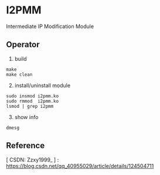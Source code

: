 # I2PMM 

Intermediate IP Modification Module

## Operator  
1. build
```shell
make
make clean
```

2. install/uninstall module
```shell
sudo insmod i2pmm.ko
sudo rmmod  i2pmm.ko
lsmod | grep i2pmm
```

3. show info
```shell
dmesg 
```

## Reference

[ CSDN: Zzxy1999_ ] : https://blog.csdn.net/qq_40955029/article/details/124504711
